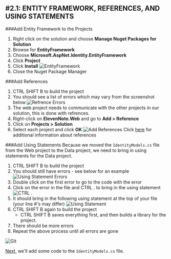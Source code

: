 #2.1: ENTITY FRAMEWORK, REFERENCES, AND USING STATEMENTS
---
###Add Entity Framework to the Projects
1. Right click on the solution and choose **Manage Nuget Packages for Solution**
2. Browse for **EntityFramework**
3. Choose **Microsoft.AspNet.Identity.EntityFramework**
4. Click **Project**
5. Click **Install**
![EntityFramework](/assets/2.1-A.png)
6. Close the Nuget Package Manager

###Add References
1. CTRL SHIFT B to build the project
2. You should see a list of errors which may vary from the screenshot below
![Refrence Errors](/assets/2.1-B.png)
3. The web project needs to communicate with the other projects in our solution, this is done with refrences.
4. Right-click on **ElevenNote.Web** and go to **Add > Reference**
5. Click on **Projects > Solution**
6. Select each project and click **OK**
![Add References](/assets/2.1-C.png)
Click [here](2.1a-References.md) for additional information about references

###Add Using Statements
Because we moved the `IdentityModels.cs` file from the Web project to the Data project, we need to bring in using statements for the Data project.
1. CTRL SHIFT B to build the project
2. You should still have errors - see below for an example
![Using Statement Errors](/assets/2.1-D.png)
3. Double click on the first error to go to the code with the error
4. Click on the error in the file and CTRL . to bring in the using statement
![CTRL .](/assets/2.1-E.png)
5. It should bring in the following using statement at the top of your file (your line #'s may differ)
![Using Statement](/assets/2.1-F.png)
6. CTRL SHIFT B again to build the project
   - CTRL SHIFT B saves everything first, and then builds a library for the project.
7. There should be more errors
8. Repeat the above process until all errors are gone

![Git](/assets/devicons_github_badge.png)

[Next,](2.2-IdentityModelsSetup.md) we'll add some code to the `IdentityModels.cs` file.

